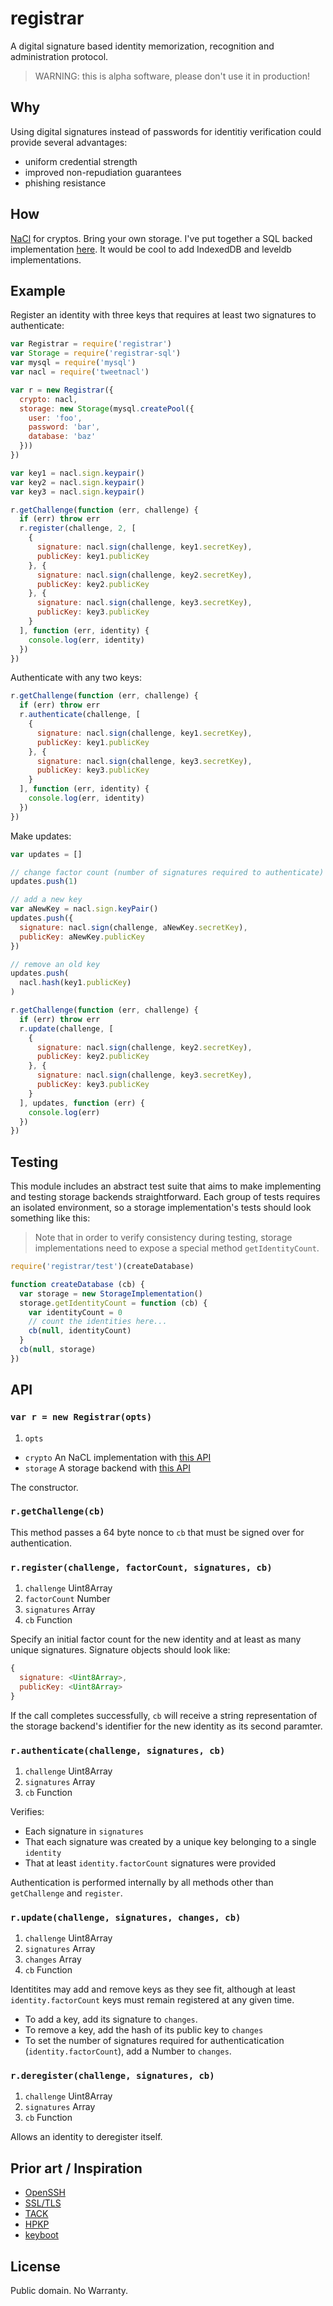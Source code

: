 # registrar
A digital signature based identity memorization, recognition and administration protocol.

> WARNING: this is alpha software, please don't use it in production!

## Why
Using digital signatures instead of passwords for identitiy verification could provide several advantages:
* uniform credential strength
* improved non-repudiation guarantees
* phishing resistance

## How
[NaCl](http://nacl.cr.yp.to) for cryptos. Bring your own storage. I've put together a SQL backed implementation [here](https://github.com/jessetane/registrar-sql). It would be cool to add IndexedDB and leveldb implementations.

## Example

Register an identity with three keys that requires at least two signatures to authenticate:
```javascript
var Registrar = require('registrar')
var Storage = require('registrar-sql')
var mysql = require('mysql')
var nacl = require('tweetnacl')

var r = new Registrar({
  crypto: nacl,
  storage: new Storage(mysql.createPool({
    user: 'foo',
    password: 'bar',
    database: 'baz'
  }))
})

var key1 = nacl.sign.keypair()
var key2 = nacl.sign.keypair()
var key3 = nacl.sign.keypair()

r.getChallenge(function (err, challenge) {
  if (err) throw err
  r.register(challenge, 2, [
    {
      signature: nacl.sign(challenge, key1.secretKey),
      publicKey: key1.publicKey
    }, {
      signature: nacl.sign(challenge, key2.secretKey),
      publicKey: key2.publicKey
    }, {
      signature: nacl.sign(challenge, key3.secretKey),
      publicKey: key3.publicKey
    }
  ], function (err, identity) {
    console.log(err, identity)
  })
})
```

Authenticate with any two keys:
```javascript
r.getChallenge(function (err, challenge) {
  if (err) throw err
  r.authenticate(challenge, [
    {
      signature: nacl.sign(challenge, key1.secretKey),
      publicKey: key1.publicKey
    }, {
      signature: nacl.sign(challenge, key3.secretKey),
      publicKey: key3.publicKey
    }
  ], function (err, identity) {
    console.log(err, identity)
  })
})
```

Make updates:
```javascript
var updates = []

// change factor count (number of signatures required to authenticate)
updates.push(1)

// add a new key
var aNewKey = nacl.sign.keyPair()
updates.push({
  signature: nacl.sign(challenge, aNewKey.secretKey),
  publicKey: aNewKey.publicKey
})

// remove an old key
updates.push(
  nacl.hash(key1.publicKey)
)

r.getChallenge(function (err, challenge) {
  if (err) throw err
  r.update(challenge, [
    {
      signature: nacl.sign(challenge, key2.secretKey),
      publicKey: key2.publicKey
    }, {
      signature: nacl.sign(challenge, key3.secretKey),
      publicKey: key3.publicKey
    }
  ], updates, function (err) {
    console.log(err)
  })
})
```

## Testing
This module includes an abstract test suite that aims to make implementing and testing storage backends straightforward. Each group of tests requires an isolated environment, so a storage implementation's tests should look something like this:

> Note that in order to verify consistency during testing, storage implementations need to expose a special method `getIdentityCount`.

```javascript
require('registrar/test')(createDatabase)

function createDatabase (cb) {
  var storage = new StorageImplementation()
  storage.getIdentityCount = function (cb) {
    var identityCount = 0
    // count the identities here...
    cb(null, identityCount)
  }
  cb(null, storage)
})
```

## API

### `var r = new Registrar(opts)`
1. `opts`
  * `crypto` An NaCL implementation with [this API](https://github.com/dchest/tweetnacl-js)
  * `storage` A storage backend with [this API](https://github.com/jessetane/registrar-sql)

The constructor.

### `r.getChallenge(cb)`
This method passes a 64 byte nonce to `cb` that must be signed over for authentication.

### `r.register(challenge, factorCount, signatures, cb)`
1. `challenge` Uint8Array
2. `factorCount` Number
3. `signatures` Array
4. `cb` Function

Specify an initial factor count for the new identity and at least as many unique signatures. Signature objects should look like: 
```javascript
{
  signature: <Uint8Array>,
  publicKey: <Uint8Array>
}
```

If the call completes successfully, `cb` will receive a string representation of the storage backend's identifier for the new identity as its second paramter.

### `r.authenticate(challenge, signatures, cb)`
1. `challenge` Uint8Array
2. `signatures` Array
3. `cb` Function

Verifies:
* Each signature in `signatures`
* That each signature was created by a unique key belonging to a single `identity`
* That at least `identity.factorCount` signatures were provided

Authentication is performed internally by all methods other than `getChallenge` and `register`.

### `r.update(challenge, signatures, changes, cb)`
1. `challenge` Uint8Array
2. `signatures` Array
3. `changes` Array
4. `cb` Function

Identitites may add and remove keys as they see fit, although at least `identity.factorCount` keys must remain registered at any given time.

* To add a key, add its signature to `changes`.
* To remove a key, add the hash of its public key to `changes`
* To set the number of signatures required for authenticatication (`identity.factorCount`), add a Number to `changes`.

### `r.deregister(challenge, signatures, cb)`
1. `challenge` Uint8Array
2. `signatures` Array
3. `cb` Function

Allows an identity to deregister itself.

## Prior art / Inspiration
* [OpenSSH](http://www.openssh.com)
* [SSL/TLS](https://tools.ietf.org/html/rfc5246)
* [TACK](http://tack.io)
* [HPKP](https://tools.ietf.org/html/rfc7469)
* [keyboot](https://github.com/substack/keyboot)

## License
Public domain. No Warranty.
